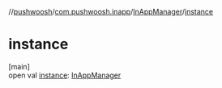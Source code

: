 //[pushwoosh](../../../index.md)/[com.pushwoosh.inapp](../index.md)/[InAppManager](index.md)/[instance](instance.md)

# instance

[main]\
open val [instance](instance.md): [InAppManager](index.md)
